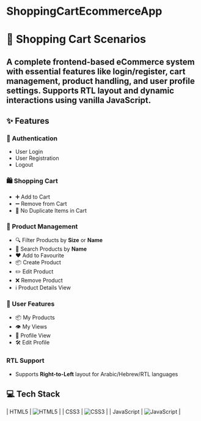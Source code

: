 # ShoppingCartEcommerceApp
# 🛒 Shopping Cart Scenarios
A complete frontend-based eCommerce system with essential features like login/register, cart management, product handling, and user profile settings. Supports RTL layout and dynamic interactions using vanilla JavaScript.
---
## ✨ Features
### 🔐 Authentication
- User Login
- User Registration
- Logout

### 🛍️ Shopping Cart
- ➕ Add to Cart
- ➖ Remove from Cart
- 🚫 No Duplicate Items in Cart

### 🧾 Product Management
- 🔍 Filter Products by **Size** or **Name**
- 🔎 Search Products by **Name**
- ❤️ Add to Favourite
- 📦 Create Product
- ✏️ Edit Product
- ❌ Remove Product
- ℹ️ Product Details View

### 👤 User Features
- 📦 My Products
- 👁️ My Views
- 🧑 Profile View
- 🛠️ Edit Profile

### RTL Support
- Supports **Right-to-Left** layout for Arabic/Hebrew/RTL languages

## 💻 Tech Stack
| HTML5     | ![HTML5](https://img.shields.io/badge/HTML5-E34F26?style=flat&logo=html5&logoColor=white) |
| CSS3      | ![CSS3](https://img.shields.io/badge/CSS3-1572B6?style=flat&logo=css3&logoColor=white) |
| JavaScript | ![JavaScript](https://img.shields.io/badge/JavaScript-F7DF1E?style=flat&logo=javascript&logoColor=black) |
